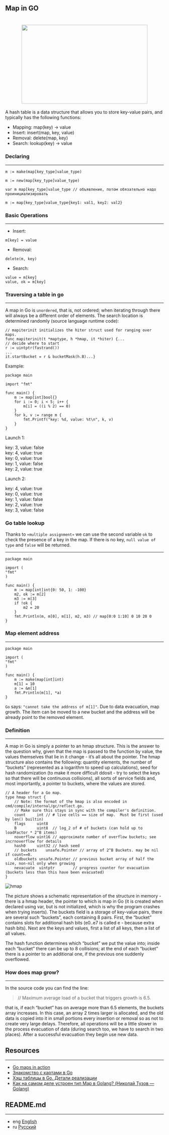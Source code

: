 ## Map in GO

<h1 align="center"><img class="goldT" src="../../img/map.svg" width="400" height="250"></h1>

A hash table is a data structure that allows you to store key-value pairs, and typically has the following functions:

- Mapping: map(key) → value
- Insert: insert(map, key, value)
- Removal: delete(map, key)
- Search: lookup(key) → value

### Declaring
***
```golang
m := make(map[key_type]value_type)
```
```golang
m := new(map[key_type]value_type)
```
```golang
var m map[key_type]value_type // объявление, потом обязательно надо проинициализировать
```
```golang
m := map[key_type]value_type{key1: val1, key2: val2}
```

### Basic Operations
***
- Insert:
```golang
m[key] = value
```
- Removal:
```golang
delete(m, key)
```
- Search:
```golang
value = m[key]
value, ok = m[key]
```

### Traversing a table in go
***
A map in Go is `unordered`, that is, not ordered; when iterating through there will always be a different order of elements.
The search location is determined randomly (source language runtime code):

```golang
// mapiterinit initializes the hiter struct used for ranging over maps.
func mapiterinit(t *maptype, h *hmap, it *hiter) {...
// decide where to start
r := uintptr(fastrand())
...
it.startBucket = r & bucketMask(h.B)...}
```
Example:
```golang
package main

import "fmt"

func main() {
    m := map[int]bool{}
    for i := 0; i < 5; i++ {
        m[i] = ((i % 2) == 0)
    }
    for k, v := range m {
        fmt.Printf("key: %d, value: %t\n", k, v)
    }
}
```
Launch 1:

key: 3, value: false  
key: 4, value: true  
key: 0, value: true  
key: 1, value: false  
key: 2, value: true

Launch 2:

key: 4, value: true  
key: 0, value: true  
key: 1, value: false  
key: 2, value: true  
key: 3, value: false

### Go table lookup
Thanks to `«multiple assignment»` we can use the second variable `ok` to check the presence of a key in the map.
If there is no key, `null value of type` and `false` will be returned.
***
```golang
package main

import (
"fmt"
)

func main() {
    m := map[int]int{0: 50, 1: -100}
    m2, ok := m[2]
	m3 := m[3]
    if !ok {
        m2 = 20
    }
    fmt.Println(m, m[0], m[1], m2, m3) // map[0:0 1:10] 0 10 20 0
}
```

### Map element address
***
```golang
package main

import (
"fmt"
)

func main() {
    m := make(map[int]int)
    m[1] = 10
    a := &m[1]
    fmt.Println(m[1], *a)
}
```
`Go` says: `"cannot take the address of m[1]"`. Due to data evacuation, map growth. The item can be moved to a new bucket and the address will be
already point to the removed element.

### Definition
***
A map in Go is simply a pointer to an hmap structure. This is the answer to the question why, given that the map is passed to the function by
value, the values themselves that lie in it change - it’s all about the pointer. The hmap structure also contains the following: quantity
elements, the number of “buckets” (represented as a logarithm to speed up calculations), seed for hash randomization (to make it more difficult
ddosit - try to select the keys so that there will be continuous collisions), all sorts of service fields and, most importantly, a pointer to buckets,
where the values are stored.

```golang
// A header for a Go map.
type hmap struct {
    // Note: the format of the hmap is also encoded in cmd/compile/internal/gc/reflect.go.
    // Make sure this stays in sync with the compiler's definition.
    count     int // # live cells == size of map.  Must be first (used by len() builtin)
    flags     uint8
    B         uint8  // log_2 of # of buckets (can hold up to loadFactor * 2^B items)
    noverflow uint16 // approximate number of overflow buckets; see incrnoverflow for details
    hash0     uint32 // hash seed
    // buckets    unsafe.Pointer // array of 2^B Buckets. may be nil if count==0.
    oldbuckets unsafe.Pointer // previous bucket array of half the size, non-nil only when growing
    nevacuate  uintptr        // progress counter for evacuation (buckets less than this have been evacuated)
}
```
![hmap](../../img/hmap.png)

The picture shows a schematic representation of the structure in memory - there is a hmap header, the pointer to which is map in Go
(it is created when declared using var, but is not initialized, which is why the program crashes when trying
inserts). The buckets field is a storage of key-value pairs, there are several such “buckets”, each containing 8 pairs.
First, the “bucket” contains slots for additional hash bits (e0..e7 is called e - because extra hash bits).
Next are the keys and values, first a list of all keys, then a list of all values.

The hash function determines which “bucket” we put the value into; inside each “bucket” there can be up to 8 collisions;
at the end of each “bucket” there is a pointer to an additional one, if the previous one suddenly overflowed.

### How does map grow?
***
In the source code you can find the line:

> // Maximum average load of a bucket that triggers growth is 6.5.

that is, if each “bucket” has on average more than 6.5 elements, the buckets array increases.
In this case, an array 2 times larger is allocated, and the old data is copied into it in small portions every insertion
or removal so as not to create very large delays. Therefore, all operations will be a little slower in the process
evacuation of data (during search too, we have to search in two places). After a successful evacuation they begin
use new data.

## Resources
***
- [Go maps in action](https://go.dev/blog/maps)
- [Знакомство с картами в Go](https://www.digitalocean.com/community/tutorials/understanding-maps-in-go-ru)
- [Хэш таблицы в Go. Детали реализации](https://habr.com/ru/articles/457728/)
- [Как на самом деле устроен тип Map в Golang? (Николай Тузов — Golang)](https://www.youtube.com/watch?v=P_SXTUiA-9Y&ab_channel=%D0%9D%D0%B8%D0%BA%D0%BE%D0%BB%D0%B0%D0%B9%D0%A2%D1%83%D0%B7%D0%BE%D0%B2%E2%80%94Golang)

## README.md
***

- eng [English](https://github.com/lumorow/golang-interview-preparation/blob/main/Basic/map/README.md)
- ru [Русский](https://github.com/lumorow/golang-interview-preparation/blob/main/Basic/map/readme/README.ru.md)